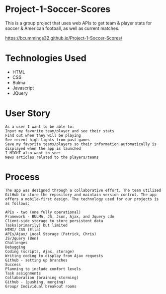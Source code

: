 # Project-1-Soccer-Scores

This is a group project that uses web APIs to get team & player stats for soccer & American football, as well as current matches.

https://bcummings32.github.io/Project-1-Soccer-Scores/

# Technologies Used

- HTML
- CSS
- Bulma
- Javascript
- JQuery

# User Story

```
As a user I want to be able to:
Input my favorite team/player and see their stats
Find out when they will be playing
See recent high lights from past games
Save my favorite teams/players so their information automatically is displayed when the app is launched
I MIGHT also want to see:
News articles related to the players/teams
```

# Process

```
The app was designed through a collaborative effort. The team utilized GitHub to store the repository and maintain version control. The app offers a mobile-first design. The technology used for our projects is as follows:

APIs - two (one fully operational)
Framework - BULMA, JS, Json, Ajax, and Jquery cdn
Client-side storage to store persistent data
Tasks(primarily) but limited
HTMI/ CSS (Ella)
APIs/Ajax/ Local Storage (Patrick, Chris)
JS/Jquery (Ben)
Challenges
Debugging
Coding (scripts, Ajax, storage)
Writing coding to display from Ajax requests
Github - setting up branches
Success
Planning to include comfort levels
Task assignments
Collaboration (braining storming)
Github - (pushing, merging)
Group/ Individual breakout rooms
```
